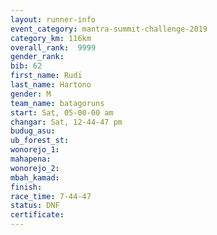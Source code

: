 ```yaml
---
layout: runner-info 
event_category: mantra-summit-challenge-2019 
category_km: 116km 
overall_rank:  9999
gender_rank: 
bib: 62
first_name: Rudi
last_name: Hartono
gender: M
team_name: batagoruns
start: Sat, 05-00-00 am
changar: Sat, 12-44-47 pm
budug_asu: 
ub_forest_st: 
wonorejo_1: 
mahapena: 
wonorejo_2: 
mbah_kamad: 
finish: 
race_time: 7-44-47
status: DNF
certificate: 
---
```

